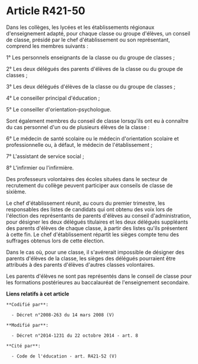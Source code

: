 # Article R421-50

Dans les collèges, les lycées et les établissements régionaux d'enseignement adapté, pour chaque classe ou groupe d'élèves,
un conseil de classe, présidé par le chef d'établissement ou son représentant, comprend les membres suivants :

1° Les personnels enseignants de la classe ou du groupe de classes ;

2° Les deux délégués des parents d'élèves de la classe ou du groupe de classes ;

3° Les deux délégués d'élèves de la classe ou du groupe de classes ;

4° Le conseiller principal d'éducation ;

5° Le conseiller d'orientation-psychologue.

Sont également membres du conseil de classe lorsqu'ils ont eu à connaître du cas personnel d'un ou de plusieurs élèves de la
classe :

6° Le médecin de santé scolaire ou le médecin d'orientation scolaire et professionnelle ou, à défaut, le médecin de
l'établissement ;

7° L'assistant de service social ;

8° L'infirmier ou l'infirmière.

Des professeurs volontaires des écoles situées dans le secteur de recrutement du collège peuvent participer aux conseils de
classe de sixième. 

Le chef d'établissement réunit, au cours du premier trimestre, les responsables des listes de candidats qui ont obtenu des
voix lors de l'élection des représentants de parents d'élèves au conseil d'administration, pour désigner les deux délégués
titulaires et les deux délégués suppléants des parents d'élèves de chaque classe, à partir des listes qu'ils présentent à
cette fin. Le chef d'établissement répartit les sièges compte tenu des suffrages obtenus lors de cette élection.

Dans le cas où, pour une classe, il s'avérerait impossible de désigner des parents d'élèves de la classe, les sièges des
délégués pourraient être attribués à des parents d'élèves d'autres classes volontaires.

Les parents d'élèves ne sont pas représentés dans le conseil de classe pour les formations postérieures au baccalauréat de
l'enseignement secondaire.

**Liens relatifs à cet article**

	**Codifié par**:

	  - Décret n°2008-263 du 14 mars 2008 (V)

	**Modifié par**:

	  - Décret n°2014-1231 du 22 octobre 2014 - art. 8

	**Cité par**:

	  - Code de l'éducation - art. R421-52 (V)
